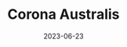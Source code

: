 ---
title: "Corona Australis"
borders:
  - Ara
  - Sagittarius
  - Scorpius
  - Telescopium
date: 2023-06-23
hashtag: corona-australis
related: Corona Borealis
subdivision-of: southern celestial hemisphere
type: constellation
tags:
  - constellation
---
